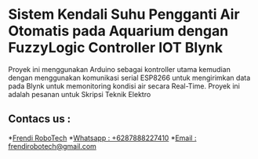 # Sistem Kendali Suhu Pengganti Air Otomatis pada Aquarium dengan FuzzyLogic Controller IOT Blynk

Proyek ini menggunakan Arduino sebagai kontroller utama kemudian dengan menggunakan komunikasi serial ESP8266 untuk mengirimkan data pada Blynk untuk memonitoring kondisi air secara Real-Time. Proyek ini adalah pesanan untuk Skripsi Teknik Elektro

## Contacs us : 
*[Frendi RoboTech](https://www.instagram.com/frendi.co/)
*[Whatsapp : +6287888227410](https://wa.me+6287888227410)
*[Email    : frendirobotech@gmail.com](https://mail.google.com/mail/u/0/?view=cm&tf=1&fs=1&to=frendirobotech@gmail.com)

